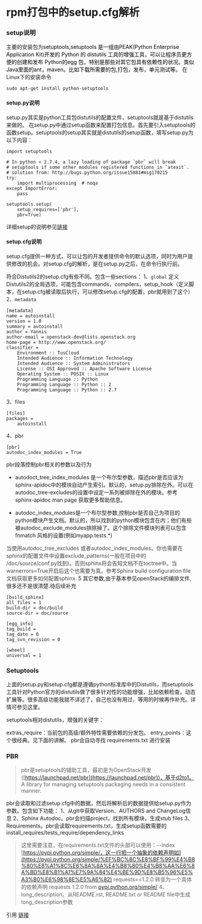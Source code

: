 # rpm打包中的setup.cfg解析

### setup说明
主要的安装包为<span data-type="color" style="color:rgb(0, 0, 0)"><span data-type="background" style="background-color:rgb(255, 255, 255)">setuptools,setuptools 是一组由PEAK(Python Enterprise Application Kit)开发的 Python 的 distutils 工具的增强工具，可以让程序员更方便的创建和发布 Python的egg 包，特别是那些对其它包具有依赖性的状况。类似Java里面的ant，maven。比如下载所需要的包,打包，发布，单元测试等。</span></span>
在Linux下的安装命令
```
sudo apt-get install python-setuptools
```

#### setup.py说明
setup.py其实是python工具包distutils的配置文件，setuptools就是基于distutils来做的。 在setup.py中通过setup函数来配置打包信息。首先要引入setuptools的函数setup。setuptools的setup其实就是distutils的setup函数，填写setup.py为以下内容：

```
import setuptools

# In python < 2.7.4, a lazy loading of package `pbr` will break
# setuptools if some other modules registered functions in `atexit`.
# solution from: http://bugs.python.org/issue15881#msg170215
try:
    import multiprocessing  # noqa
except ImportError:
    pass

setuptools.setup(
    setup_requires=['pbr'],
    pbr=True)
```

详细setup的说明参见[链接](http://www.cnblogs.com/itech/archive/2011/02/13/1953268.html)
#### setup.cfg说明
setup.cfg提供一种方式，可以让包的开发者提供命令的默认选项，同时为用户提供修改的机会。对setup.cfg的解析，是在setup.py之后，在命令行执行前。

符合Distutils2的setup.cfg有些不同。包含一些sections：
1、`global`
定义Distutils2的全局选项，可能包含commands，compilers，setup\_hook（定义脚本，在setup.cfg被读取后执行，可以修改setup.cfg的配置，pbr就用到了这个）
<span data-type="color" style="color:rgb(51, 51, 51)"><span data-type="background" style="background-color:rgb(255, 255, 255)">2、</span></span>`metadata`
```
[metadata]
name = autoinstall
version = 1.0
summary = autoinstall
author = Yannis
author-email = openstack-dev@lists.openstack.org
home-page = http://www.openstack.org/
classifier =
    Environment :: TusCloud
    Intended Audience :: Information Technology
    Intended Audience :: System Administrators
    License :: OSI Approved :: Apache Software License
    Operating System :: POSIX :: Linux
    Programming Language :: Python
    Programming Language :: Python :: 2
    Programming Language :: Python :: 2.7
```
3<span data-type="color" style="color:rgb(51, 51, 51)"><span data-type="background" style="background-color:rgb(255, 255, 255)">、files</span></span>
```
[files]
packages =
    autoinstall

```
4<span data-type="color" style="color:rgb(51, 51, 51)"><span data-type="background" style="background-color:rgb(255, 255, 255)">、</span></span>pbr
```
[pbr]
autodoc_index_modules = True
```
pbr段落控制pbr相关的参数以及行为

* autodoct\_tree\_index\_modules 是一个布尔型参数，描述pbr是否应该为sphinx-apidoc中的模块自动产生索引。默认的，setup.py排除在外。可以在autodoc\_tree-excludes的设置中设定一系列被排除在外的模块。参考sphinx-apidoc man page 获取更多帮助信息。

* autodoc\_index\_modules是一个布尔型参数,控制pbr是否自己为项目的python模块产生文档。默认的，所以找到的python模块包含在内；他们有些被autodoc\_exclude\_modules排除掉了。这个排除文件模块列表可以包含fnmatch 风格的设置(例如myapp.tests.\*) 

<span data-type="color" style="color:rgb(68, 68, 68)"><span data-type="background" style="background-color:rgb(255, 255, 255)">当使用autodoc_tree_excludes 或者autodoc_index_modules。你也需要在sphinx的配置文件中设置exclude_patterns(一般在项目中的 /doc/source/conf.py找到)。否则sphinx将会告知文档不在toctree中。当warnerrors=True开启后这个也需要为真。参考Sphinx build configuration file 文档获取更多如何配置sphinx.</span></span>
5 其它参数,由于基本参见openStack的编排文件,很多还不是很清楚.待后续补充
```
[build_sphinx]
all_files = 1
build-dir = doc/build
source-dir = doc/source

[egg_info]
tag_build =
tag_date = 0
tag_svn_revision = 0

[wheel]
universal = 1
```
### Setuptools

上面的setup.py和setup.cfg都是遵循python标准库中的Distutils，而setuptools工具针对Python官方的distutils做了很多针对性的功能增强，比如依赖检查，动态扩展等。很多高级功能我就不详述了，自己也没有用过，等用的时候再作补充。详情可参见这里。

setuptools相对distutils，增强的关键字：

extras\_require：当前包的高级/额外特性需要依赖的分发包。
entry\_points：这个很经典。见下面的讲解。
pbr会自动寻找 requirements.txt 进行安装

### PBR
> pbr是setuptools的辅助工具，最初是为OpenStack开发([https://launchpad.net/pbr](https://launchpad.net/pbr))，基于d2to1。
> A library for managing setuptools packaging needs in a consistent manner.

pbr会读取和过滤setup.cfg中的数据，然后将解析后的数据提供给setup.py作为参数。包含如下功能：
1、从git中获取Version、AUTHORS and ChangeLog信息
2、Sphinx Autodoc。pbr会扫描project，找到所有模块，生成stub files
3、Requirements。pbr会读取requirements.txt，生成setup函数需要的install\_requires/tests\_require/dependency\_links
> 这里需要注意，在requirements.txt文件的头部可以使用：--index [https://pypi.python.org/simple/，这一行把一个抽象的依赖声明如](https://pypi.python.org/simple/%EF%BC%8C%E8%BF%99%E4%B8%80%E8%A1%8C%E6%8A%8A%E4%B8%80%E4%B8%AA%E6%8A%BD%E8%B1%A1%E7%9A%84%E4%BE%9D%E8%B5%96%E5%A3%B0%E6%98%8E%E5%A6%82) requests==1.2.0 转变为一个具体的依赖声明 requests 1.2.0 from [pypi.python.org/simple/](http://pypi.python.org/simple/)
4、long\_description。从README.rst, README.txt or README file中生成long\_description参数


引用 [链接](https://blog.csdn.net/s1234567_89/article/details/53008444)

